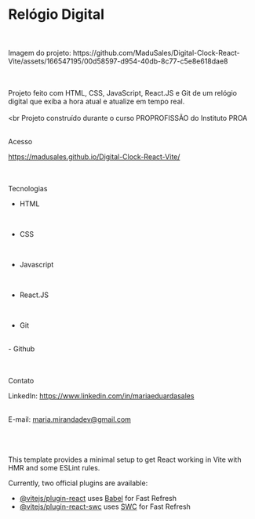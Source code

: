 # Relógio Digital


<br>
<br>
Imagem do projeto: https://github.com/MaduSales/Digital-Clock-React-Vite/assets/166547195/00d58597-d954-40db-8c77-c5e8e618dae8

<br>
<br>

<br>

Projeto feito com HTML, CSS, JavaScript, React.JS e Git de um relógio digital que exiba a hora atual e atualize em tempo real.
<br>
<br>
<br
Projeto construído durante o curso PROPROFISSÃO do Instituto PROA
<br>
<br>


 Acesso
<br>

https://madusales.github.io/Digital-Clock-React-Vite/
<br>
<br>
<br>

 Tecnologias
<br>

- HTML
<br>
  
- CSS
<br>
  
- Javascript
<br>
  
- React.JS
<br>
  
- Git
<br>
- Github
<br>
<br>
<br>
  


 Contato
<br>

LinkedIn:  https://www.linkedin.com/in/mariaeduardasales
<br>
<br>

E-mail: maria.mirandadev@gmail.com
<br>
<br>
<br>
<br>

This template provides a minimal setup to get React working in Vite with HMR and some ESLint rules.

Currently, two official plugins are available:

- [@vitejs/plugin-react](https://github.com/vitejs/vite-plugin-react/blob/main/packages/plugin-react/README.md) uses [Babel](https://babeljs.io/) for Fast Refresh
- [@vitejs/plugin-react-swc](https://github.com/vitejs/vite-plugin-react-swc) uses [SWC](https://swc.rs/) for Fast Refresh

